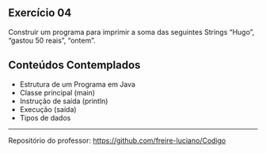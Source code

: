 ## Exercício 04
Construir um programa para imprimir a soma das
seguintes Strings “Hugo”, “gastou 50 reais”,
“ontem”.

## Conteúdos Contemplados

- Estrutura de um Programa em Java
- Classe principal (main)
- Instrução de saída (println)
- Execução (saída)
- Tipos de dados
---

Repositório do professor: https://github.com/freire-luciano/Codigo
